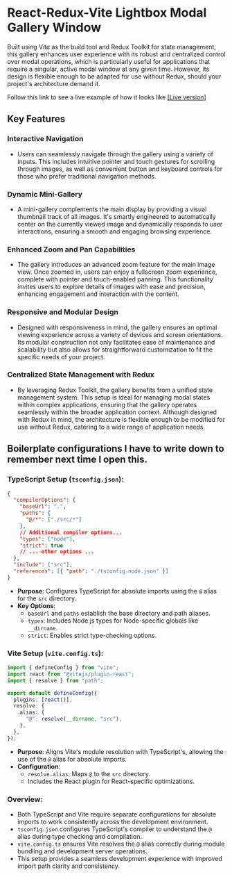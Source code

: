# React-Redux-Vite Lightbox Modal Gallery Window

Built using Vite as the build tool and Redux Toolkit for state management, this gallery enhances user experience with its robust and centralized control over modal operations, which is particularly useful for applications that require a singular, active modal window at any given time. However, its design is flexible enough to be adapted for use without Redux, should your project's architecture demand it.

Follow this link to see a live example of how it looks like [[Live version]](https://strekachev.com/react-lightbox/ "Live working version")

## Key Features

### Interactive Navigation

- Users can seamlessly navigate through the gallery using a variety of inputs. This includes intuitive pointer and touch gestures for scrolling through images, as well as convenient button and keyboard controls for those who prefer traditional navigation methods.

### Dynamic Mini-Gallery

- A mini-gallery complements the main display by providing a visual thumbnail track of all images. It's smartly engineered to automatically center on the currently viewed image and dynamically responds to user interactions, ensuring a smooth and engaging browsing experience.

### Enhanced Zoom and Pan Capabilities

- The gallery introduces an advanced zoom feature for the main image view. Once zoomed in, users can enjoy a fullscreen zoom experience, complete with pointer and touch-enabled panning. This functionality invites users to explore details of images with ease and precision, enhancing engagement and interaction with the content.

### Responsive and Modular Design

- Designed with responsiveness in mind, the gallery ensures an optimal viewing experience across a variety of devices and screen orientations. Its modular construction not only facilitates ease of maintenance and scalability but also allows for straightforward customization to fit the specific needs of your project.

### Centralized State Management with Redux

- By leveraging Redux Toolkit, the gallery benefits from a unified state management system. This setup is ideal for managing modal states within complex applications, ensuring that the gallery operates seamlessly within the broader application context. Although designed with Redux in mind, the architecture is flexible enough to be modified for use without Redux, catering to a wide range of application needs.

## Boilerplate configurations I have to write down to remember next time I open this.

### TypeScript Setup (`tsconfig.json`):

```json
{
  "compilerOptions": {
    "baseUrl": ".",
    "paths": {
      "@/*": ["./src/*"]
    },
    // Additional compiler options...
    "types": ["node"],
    "strict": true
    // ... other options ...
  },
  "include": ["src"],
  "references": [{ "path": "./tsconfig.node.json" }]
}
```

- **Purpose**: Configures TypeScript for absolute imports using the `@` alias for the `src` directory.
- **Key Options**:
  - `baseUrl` and `paths` establish the base directory and path aliases.
  - `types`: Includes Node.js types for Node-specific globals like `__dirname`.
  - `strict`: Enables strict type-checking options.

### Vite Setup (`vite.config.ts`):

```typescript
import { defineConfig } from "vite";
import react from "@vitejs/plugin-react";
import { resolve } from "path";

export default defineConfig({
  plugins: [react()],
  resolve: {
    alias: {
      "@": resolve(__dirname, "src"),
    },
  },
});
```

- **Purpose**: Aligns Vite's module resolution with TypeScript's, allowing the use of the `@` alias for absolute imports.
- **Configuration**:
  - `resolve.alias`: Maps `@` to the `src` directory.
  - Includes the React plugin for React-specific optimizations.

### Overview:

- Both TypeScript and Vite require separate configurations for absolute imports to work consistently across the development environment.
- `tsconfig.json` configures TypeScript's compiler to understand the `@` alias during type checking and compilation.
- `vite.config.ts` ensures Vite resolves the `@` alias correctly during module bundling and development server operations.
- This setup provides a seamless development experience with improved import path clarity and consistency.
